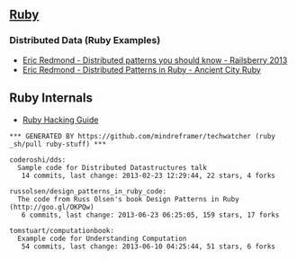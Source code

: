 ## [Ruby](http://www.ruby-lang.org/)

### Distributed Data (Ruby Examples)
  - [Eric Redmond - Distributed patterns you should know - Railsberry 2013](http://vimeo.com/68757697)
  - [Eric Redmond - Distributed Patterns in Ruby - Ancient City Ruby](http://www.youtube.com/watch?v=Adu_dbcnUHA)


## Ruby Internals
  - [Ruby Hacking Guide](http://ruby-hacking-guide.github.io/minimum.html)

<!-- PROJECTS_LIST_START -->
    *** GENERATED BY https://github.com/mindreframer/techwatcher (ruby _sh/pull ruby-stuff) ***

    coderoshi/dds:
      Sample code for Distributed Datastructures talk
       14 commits, last change: 2013-02-23 12:29:44, 22 stars, 4 forks

    russolsen/design_patterns_in_ruby_code:
      The code from Russ Olsen's book Design Patterns in Ruby (http://goo.gl/OKPQw)
       6 commits, last change: 2013-06-23 06:25:05, 159 stars, 17 forks

    tomstuart/computationbook:
      Example code for Understanding Computation
       54 commits, last change: 2013-06-10 04:25:44, 51 stars, 6 forks
<!-- PROJECTS_LIST_END -->
